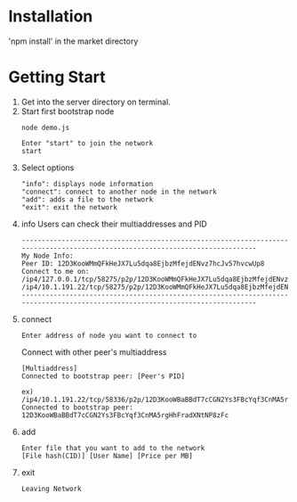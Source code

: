 # Installation
'npm install' in the market directory

# Getting Start
1. Get into the server directory on terminal.
2. Start first bootstrap node
   ```
   node demo.js
   ```
   ```
   Enter "start" to join the network
   start
   ```
3. Select options
   ```
   "info": displays node information
   "connect": connect to another node in the network
   "add": adds a file to the network
   "exit": exit the network
   ```
4. info
   Users can check their multiaddresses and PID
    ```
    ------------------------------------------------------------------------------------------------------------------------------
    My Node Info:
    Peer ID: 12D3KooWMmQFkHeJX7Lu5dqa8EjbzMfejdENvz7hcJv57hvcwUp8
    Connect to me on:
    /ip4/127.0.0.1/tcp/58275/p2p/12D3KooWMmQFkHeJX7Lu5dqa8EjbzMfejdENvz7hcJv57hvcwUp8
    /ip4/10.1.191.22/tcp/58275/p2p/12D3KooWMmQFkHeJX7Lu5dqa8EjbzMfejdENvz7hcJv57hvcwUp8
    ------------------------------------------------------------------------------------------------------------------------------
    ```
5. connect
    ```
    Enter address of node you want to connect to
    ```
    Connect with other peer's multiaddress
    ```
    [Multiaddress]
    Connected to bootstrap peer: [Peer's PID]
    ```
    ```
    ex) /ip4/10.1.191.22/tcp/58336/p2p/12D3KooWBaBBdT7cCGN2Ys3FBcYqf3CnMA5rgHhFradXNtNP8zFc
    Connected to bootstrap peer: 12D3KooWBaBBdT7cCGN2Ys3FBcYqf3CnMA5rgHhFradXNtNP8zFc
    ```
6. add
    ```
    Enter file that you want to add to the network
    [File hash(CID)] [User Name] [Price per MB]
    ```
7. exit
    ```
    Leaving Network
    ```
